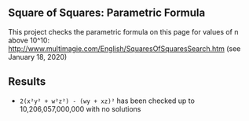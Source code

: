 ## Square of Squares: Parametric Formula

This project checks the parametric formula on this page for values of n above 10^10:
http://www.multimagie.com/English/SquaresOfSquaresSearch.htm (see January 18, 2020)

## Results

- `2(x²y² + w²z²) - (wy + xz)²` has been checked up to 10,206,057,000,000 with
no solutions
